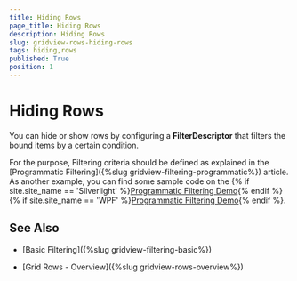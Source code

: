 ```yaml
---
title: Hiding Rows
page_title: Hiding Rows
description: Hiding Rows
slug: gridview-rows-hiding-rows
tags: hiding,rows
published: True
position: 1
---
```


# Hiding Rows

You can hide or show rows by configuring a __FilterDescriptor__ that filters the bound items by a certain condition. 

For the purpose, Filtering criteria should be defined as explained in the [Programmatic Filtering]({%slug gridview-filtering-programmatic%}) article. As another example, you can find some sample code on the {% if site.site_name == 'Silverlight' %}[Programmatic Filtering Demo](http://demos.telerik.com/silverlight/#GridView/ProgrammaticFiltering){% endif %}{% if site.site_name == 'WPF' %}[Programmatic Filtering Demo](http://demos.telerik.com/wpf){% endif %}.
        
## See Also

 * [Basic Filtering]({%slug gridview-filtering-basic%})

 * [Grid Rows - Overview]({%slug gridview-rows-overview%})
